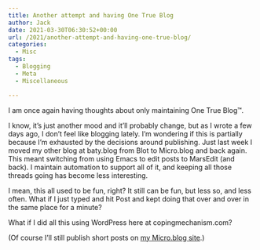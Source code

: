 ```yaml
---
title: Another attempt and having One True Blog
author: Jack
date: 2021-03-30T06:30:52+00:00
url: /2021/another-attempt-and-having-one-true-blog/
categories:
  - Misc
tags:
  - Blogging
  - Meta
  - Miscellaneous

---
```

<!--kg-card-begin: html-->

<p class="is-style-lead">
  I am once again having thoughts about only maintaining One True Blog™.
</p>

I know, it&#8217;s just another mood and it&#8217;ll probably change, but as I wrote a few days ago, I don&#8217;t feel like blogging lately. I&#8217;m wondering if this is partially because I&#8217;m exhausted by the decisions around publishing. Just last week I moved my other blog at baty.blog from Blot to Micro.blog and back again. This meant switching from using Emacs to edit posts to MarsEdit (and back). I maintain automation to support all of it, and keeping all those threads going has become less interesting.

I mean, this all used to be fun, right? It still can be fun, but less so, and less often. What if I just typed and hit Post and kept doing that over and over in the same place for a minute?

What if I did all this using WordPress here at copingmechanism.com?

(Of course I&#8217;ll still publish short posts on [my Micro.blog site][1].)

<!--kg-card-end: html-->

 [1]: https://jack.micro.blog